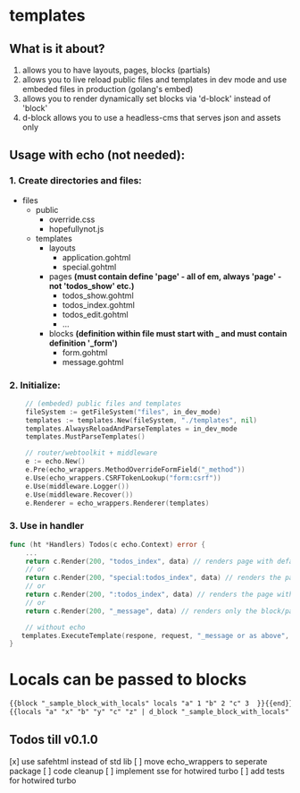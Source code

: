 # templates

## What is it about?

1. allows you to have layouts, pages, blocks (partials) 
2. allows you to live reload public files and templates in dev mode and use embeded files in production (golang's embed)
3. allows you to render dynamically set blocks via 'd-block' instead of 'block'
4. d-block allows you to use a headless-cms that serves json and assets only

## Usage with echo (not needed):

### 1. Create directories and files:

- files
    - public
        - override.css
        - hopefullynot.js
    - templates
        - layouts
            - application.gohtml
            - special.gohtml  
        - pages **(must contain define 'page' - all of em, always 'page' - not 'todos_show' etc.)**
            - todos_show.gohtml
            - todos_index.gohtml
            - todos_edit.gohtml
            - ...
        - blocks **(definition within file must start with _ and must contain definition '_form')**
            - form.gohtml
            - message.gohtml


### 2. Initialize:
```go
	// (embeded) public files and templates
	fileSystem := getFileSystem("files", in_dev_mode)
	templates := templates.New(fileSystem, "./templates", nil)
	templates.AlwaysReloadAndParseTemplates = in_dev_mode
	templates.MustParseTemplates()

	// router/webtoolkit + middleware
	e := echo.New()
	e.Pre(echo_wrappers.MethodOverrideFormField("_method"))
	e.Use(echo_wrappers.CSRFTokenLookup("form:csrf"))
	e.Use(middleware.Logger())
	e.Use(middleware.Recover())
	e.Renderer = echo_wrappers.Renderer(templates)
```

### 3. Use in handler
```go
func (ht *Handlers) Todos(c echo.Context) error {
	...
	return c.Render(200, "todos_index", data) // renders page with default layout 'application'
    // or
    return c.Render(200, "special:todos_index", data) // renders the page with the 'special' layout
    // or
    return c.Render(200, ":todos_index", data) // renders the page without a layout 
    // or
    return c.Render(200, "_message", data) // renders only the block/partial/snippet/... without a page or layout

    // without echo
   templates.ExecuteTemplate(respone, request, "_message or as above", data)
}

```

# Locals can be passed to blocks

```html
{{block "_sample_block_with_locals" locals "a" 1 "b" 2 "c" 3  }}{{end}}
{{locals "a" "x" "b" "y" "c" "z" | d_block "_sample_block_with_locals"   }}
```

## Todos till v0.1.0
[x] use safehtml instead of std lib
[ ] move echo_wrappers to seperate package
[ ] code cleanup
[ ] implement sse for hotwired turbo
[ ] add tests for hotwired turbo
